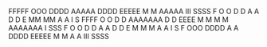   FFFFF   OOO   DDDD    AAAAA       DDDD   EEEEE  M     M   AAAAA  III  SSSS
  F       O   O  D   D  A     A     D   D  E      MM   MM  A     A  I  S
  FFFF    O   O  D   D  AAAAAAA     D   D  EEEE   M M M M  AAAAAAA  I  SSS
  F       O   O  D   D  A     A     D   D  E      M  M  M  A     A  I     S
  F        OOO   DDDD   A     A     DDDD   EEEEE  M     M  A     A  III  SSSS
